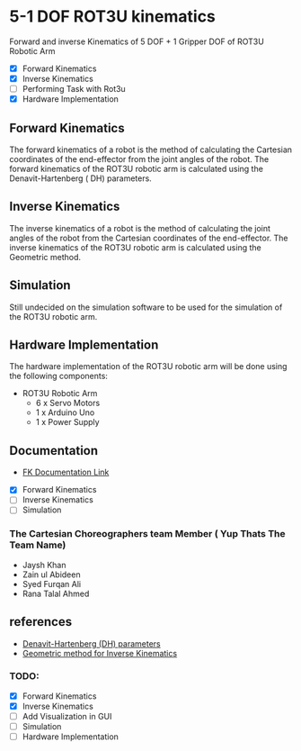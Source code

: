 # 5-1 DOF ROT3U kinematics

Forward and inverse Kinematics of 5 DOF + 1 Gripper DOF of ROT3U Robotic Arm

[//]: # (check Box)

- [x] Forward Kinematics
- [x] Inverse Kinematics
- [ ] Performing Task with Rot3u
- [x] Hardware Implementation

## Forward Kinematics

The forward kinematics of a robot is the method of calculating the Cartesian coordinates of the end-effector from the
joint angles of the robot. The forward kinematics of the ROT3U robotic arm is calculated using the Denavit-Hartenberg (
DH) parameters.

## Inverse Kinematics

The inverse kinematics of a robot is the method of calculating the joint angles of the robot from the Cartesian
coordinates of the end-effector. The inverse kinematics of the ROT3U robotic arm is calculated using the Geometric
method.

## Simulation

Still undecided on the simulation software to be used for the simulation of the ROT3U robotic arm.

## Hardware Implementation

The hardware implementation of the ROT3U robotic arm will be done using the following components:

- ROT3U Robotic Arm
    - 6 x Servo Motors
    - 1 x Arduino Uno
    - 1 x Power Supply

## Documentation

- [FK Documentation Link](https://medium.com/@jayshkhan10/controlling-a-5-1-dof-robotic-arm-a-hands-on-guide-with-rot3u-f71c97cfd5fa)

[//]: # (Forward and Inverse Kinematics;https://community.robotshop.com/robots/show/xyz-positioning-using-arduino-uno-for-6-dof-robotic-arm&#41)

[//]: # (ROT3U Robotic Arm;https://www.thingiverse.com/thing:1015238&#41)


[//]: # (check Box)

- [X] Forward Kinematics
- [ ] Inverse Kinematics
- [ ] Simulation

### The Cartesian Choreographers team Member ( Yup Thats The Team Name)

- Jaysh Khan
- Zain ul Abideen
- Syed Furqan Ali
- Rana Talal Ahmed

## references

- [Denavit-Hartenberg (DH) parameters](https://en.wikipedia.org/wiki/Denavit%E2%80%93Hartenberg_parameters)
- [Geometric method for Inverse Kinematics](https://en.wikipedia.org/wiki/Inverse_kinematics)

### TODO:

- [x] Forward Kinematics
- [x] Inverse Kinematics
- [ ] Add Visualization in GUI
- [ ] Simulation
- [ ] Hardware Implementation